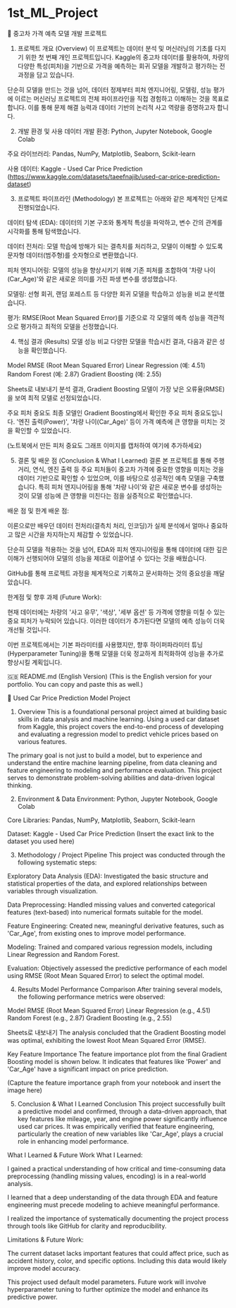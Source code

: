 # 1st_ML_Project
🚗 중고차 가격 예측 모델 개발 프로젝트
1. 프로젝트 개요 (Overview)
이 프로젝트는 데이터 분석 및 머신러닝의 기초를 다지기 위한 첫 번째 개인 프로젝트입니다. Kaggle의 중고차 데이터를 활용하여, 차량의 다양한 특성(피처)을 기반으로 가격을 예측하는 회귀 모델을 개발하고 평가하는 전 과정을 담고 있습니다.

단순히 모델을 만드는 것을 넘어, 데이터 정제부터 피처 엔지니어링, 모델링, 성능 평가에 이르는 머신러닝 프로젝트의 전체 파이프라인을 직접 경험하고 이해하는 것을 목표로 합니다. 이를 통해 문제 해결 능력과 데이터 기반의 논리적 사고 역량을 증명하고자 합니다.

2. 개발 환경 및 사용 데이터
개발 환경: Python, Jupyter Notebook, Google Colab

주요 라이브러리: Pandas, NumPy, Matplotlib, Seaborn, Scikit-learn

사용 데이터: Kaggle - Used Car Price Prediction (https://www.kaggle.com/datasets/taeefnajib/used-car-price-prediction-dataset)

3. 프로젝트 파이프라인 (Methodology)
본 프로젝트는 아래와 같은 체계적인 단계로 진행되었습니다.

데이터 탐색 (EDA): 데이터의 기본 구조와 통계적 특성을 파악하고, 변수 간의 관계를 시각화를 통해 탐색했습니다.

데이터 전처리: 모델 학습에 방해가 되는 결측치를 처리하고, 모델이 이해할 수 있도록 문자형 데이터(범주형)를 숫자형으로 변환했습니다.

피처 엔지니어링: 모델의 성능을 향상시키기 위해 기존 피처를 조합하여 '차량 나이(Car_Age)'와 같은 새로운 의미를 가진 파생 변수를 생성했습니다.

모델링: 선형 회귀, 랜덤 포레스트 등 다양한 회귀 모델을 학습하고 성능을 비교 분석했습니다.

평가: RMSE(Root Mean Squared Error)를 기준으로 각 모델의 예측 성능을 객관적으로 평가하고 최적의 모델을 선정했습니다.

4. 핵심 결과 (Results)
모델 성능 비교
다양한 모델을 학습시킨 결과, 다음과 같은 성능을 확인했습니다.

Model	RMSE (Root Mean Squared Error)
Linear Regression	(예: 4.51)
Random Forest	(예: 2.87)
Gradient Boosting	(예: 2.55)

Sheets로 내보내기
분석 결과, Gradient Boosting 모델이 가장 낮은 오류율(RMSE)을 보여 최적 모델로 선정되었습니다.

주요 피처 중요도
최종 모델인 Gradient Boosting에서 확인한 주요 피처 중요도입니다. '엔진 출력(Power)', '차량 나이(Car_Age)' 등이 가격 예측에 큰 영향을 미치는 것을 확인할 수 있었습니다.

(노트북에서 만든 피처 중요도 그래프 이미지를 캡처하여 여기에 추가하세요)

5. 결론 및 배운 점 (Conclusion & What I Learned)
결론
본 프로젝트를 통해 주행거리, 연식, 엔진 출력 등 주요 피처들이 중고차 가격에 중요한 영향을 미치는 것을 데이터 기반으로 확인할 수 있었으며, 이를 바탕으로 성공적인 예측 모델을 구축했습니다. 특히 피처 엔지니어링을 통해 '차량 나이'와 같은 새로운 변수를 생성하는 것이 모델 성능에 큰 영향을 미친다는 점을 실증적으로 확인했습니다.

배운 점 및 한계
배운 점:

이론으로만 배우던 데이터 전처리(결측치 처리, 인코딩)가 실제 분석에서 얼마나 중요하고 많은 시간을 차지하는지 체감할 수 있었습니다.

단순히 모델을 적용하는 것을 넘어, EDA와 피처 엔지니어링을 통해 데이터에 대한 깊은 이해가 선행되어야 모델의 성능을 제대로 이끌어낼 수 있다는 것을 배웠습니다.

GitHub를 통해 프로젝트 과정을 체계적으로 기록하고 문서화하는 것의 중요성을 깨달았습니다.

한계점 및 향후 과제 (Future Work):

현재 데이터에는 차량의 '사고 유무', '색상', '세부 옵션' 등 가격에 영향을 미칠 수 있는 중요 피처가 누락되어 있습니다. 이러한 데이터가 추가된다면 모델의 예측 성능이 더욱 개선될 것입니다.

이번 프로젝트에서는 기본 파라미터를 사용했지만, 향후 하이퍼파라미터 튜닝(Hyperparameter Tuning)을 통해 모델을 더욱 정교하게 최적화하여 성능을 추가로 향상시킬 계획입니다.

🇬🇧 README.md (English Version)
(This is the English version for your portfolio. You can copy and paste this as well.)

🚗 Used Car Price Prediction Model Project
1. Overview
This is a foundational personal project aimed at building basic skills in data analysis and machine learning. Using a used car dataset from Kaggle, this project covers the end-to-end process of developing and evaluating a regression model to predict vehicle prices based on various features.

The primary goal is not just to build a model, but to experience and understand the entire machine learning pipeline, from data cleaning and feature engineering to modeling and performance evaluation. This project serves to demonstrate problem-solving abilities and data-driven logical thinking.

2. Environment & Data
Environment: Python, Jupyter Notebook, Google Colab

Core Libraries: Pandas, NumPy, Matplotlib, Seaborn, Scikit-learn

Dataset: Kaggle - Used Car Price Prediction (Insert the exact link to the dataset you used here)

3. Methodology / Project Pipeline
This project was conducted through the following systematic steps:

Exploratory Data Analysis (EDA): Investigated the basic structure and statistical properties of the data, and explored relationships between variables through visualization.

Data Preprocessing: Handled missing values and converted categorical features (text-based) into numerical formats suitable for the model.

Feature Engineering: Created new, meaningful derivative features, such as 'Car_Age', from existing ones to improve model performance.

Modeling: Trained and compared various regression models, including Linear Regression and Random Forest.

Evaluation: Objectively assessed the predictive performance of each model using RMSE (Root Mean Squared Error) to select the optimal model.

4. Results
Model Performance Comparison
After training several models, the following performance metrics were observed:

Model	RMSE (Root Mean Squared Error)
Linear Regression	(e.g., 4.51)
Random Forest	(e.g., 2.87)
Gradient Boosting	(e.g., 2.55)

Sheets로 내보내기
The analysis concluded that the Gradient Boosting model was optimal, exhibiting the lowest Root Mean Squared Error (RMSE).

Key Feature Importance
The feature importance plot from the final Gradient Boosting model is shown below. It indicates that features like 'Power' and 'Car_Age' have a significant impact on price prediction.

(Capture the feature importance graph from your notebook and insert the image here)

5. Conclusion & What I Learned
Conclusion
This project successfully built a predictive model and confirmed, through a data-driven approach, that key features like mileage, year, and engine power significantly influence used car prices. It was empirically verified that feature engineering, particularly the creation of new variables like 'Car_Age', plays a crucial role in enhancing model performance.

What I Learned & Future Work
What I Learned:

I gained a practical understanding of how critical and time-consuming data preprocessing (handling missing values, encoding) is in a real-world analysis.

I learned that a deep understanding of the data through EDA and feature engineering must precede modeling to achieve meaningful performance.

I realized the importance of systematically documenting the project process through tools like GitHub for clarity and reproducibility.

Limitations & Future Work:

The current dataset lacks important features that could affect price, such as accident history, color, and specific options. Including this data would likely improve model accuracy.

This project used default model parameters. Future work will involve hyperparameter tuning to further optimize the model and enhance its predictive power.